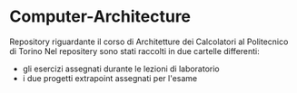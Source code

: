 # Computer-Architecture
Repository riguardante il corso di Architetture dei Calcolatori al Politecnico di Torino
Nel repositery sono stati raccolti in due cartelle differenti: 
  - gli esercizi assegnati durante le lezioni di laboratorio 
  - i due progetti extrapoint assegnati per l'esame
